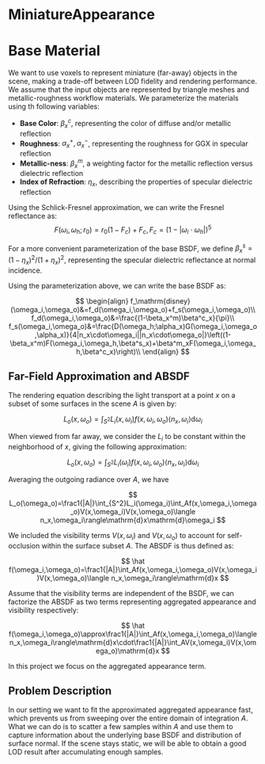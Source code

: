 # MiniatureAppearance

# Base Material

We want to use voxels to represent miniature (far-away) objects in the scene, making a trade-off between LOD fidelity and rendering performance. We assume that the input objects are represented by triangle meshes and metallic-roughness workflow materials. We parameterize the materials using th following variables:

- **Base Color**: $\beta_x^c$, representing the color of diffuse and/or metallic reflection
- **Roughness**: $\alpha_x^+,\alpha_x^-$, representing the roughness for GGX in specular reflection
- **Metallic-ness**: $\beta^m_x$, a weighting factor for the metallic reflection versus dielectric reflection
- **Index of Refraction**: $\eta_x$, describing the properties of specular dielectric reflection

Using the Schlick-Fresnel approximation, we can write the Fresnel reflectance as:
$$
F(\omega_i,\omega_h;r_0)=r_0(1-F_c)+F_c,F_c=(1-|\omega_i\cdot\omega_h|)^5
$$

For a more convenient parameterization of the base BSDF, we define $\beta^s_x=(1-\eta_x)^2/(1+\eta_x)^2$, representing the specular dielectric reflectance at normal incidence.

Using the parameterization above, we can write the base BSDF as:

$$
\begin{align}
f_\mathrm{disney}(\omega_i,\omega_o)&=f_d(\omega_i,\omega_o)+f_s(\omega_i,\omega_o)\\
f_d(\omega_i,\omega_o)&=\frac{(1-\beta_x^m)\beta^c_x}{\pi}\\
f_s(\omega_i,\omega_o)&=\frac{D(\omega_h;\alpha_x)G(\omega_i,\omega_o,\alpha_x)}{4|n_x\cdot\omega_i||n_x\cdot\omega_o|}\left((1-\beta_x^m)F(\omega_i,\omega_h,\beta^s_x)+\beta^m_xF(\omega_i,\omega_h,\beta^c_x)\right)\\
\end{align}
$$

## Far-Field Approximation and ABSDF

The rendering equation describing the light transport at a point $x$ on a subset of some surfaces in the scene $A$ is given by:

$$
L_o(x,\omega_o)=\int_{S^2}L_i(x,\omega_i)f(x,\omega_i,\omega_o)\langle n_x,\omega_i\rangle\mathrm{d}\omega_i
$$

When viewed from far away, we consider the $L_i$ to be constant within the neighborhood of $x$, giving the following approximation:

$$
L_o(x,\omega_o)=\int_{S^2}L_i(\omega_i)f(x,\omega_i,\omega_o)\langle n_x,\omega_i\rangle\mathrm{d}\omega_i
$$

Averaging the outgoing radiance over $A$, we have

$$
L_o(\omega_o)=\frac1{|A|}\int_{S^2}L_i(\omega_i)\int_Af(x,\omega_i,\omega_o)V(x,\omega_i)V(x,\omega_o)\langle n_x,\omega_i\rangle\mathrm{d}x\mathrm{d}\omega_i
$$

We included the visibility terms $V(x,\omega_i)$ and $V(x,\omega_o)$ to account for self-occlusion within the surface subset $A$. The ABSDF is thus defined as:

$$
\hat f(\omega_i,\omega_o)=\frac1{|A|}\int_Af(x,\omega_i,\omega_o)V(x,\omega_i)V(x,\omega_o)\langle n_x,\omega_i\rangle\mathrm{d}x
$$

Assume that the visibility terms are independent of the BSDF, we can factorize the ABSDF as two terms representing aggregated appearance and visibility respectively:

$$
\hat f(\omega_i,\omega_o)\approx\frac1{|A|}\int_Af(x,\omega_i,\omega_o)\langle n_x,\omega_i\rangle\mathrm{d}x\cdot\frac1{|A|}\int_AV(x,\omega_i)V(x,\omega_o)\mathrm{d}x
$$

In this project we focus on the aggregated appearance term.

## Problem Description

In our setting we want to fit the approximated aggregated appearance fast, which prevents us from sweeping over the entire domain of integration $A$. What we can do is to scatter a few samples within $A$ and use them to capture information about the underlying base BSDF and distribution of surface normal. If the scene stays static, we will be able to obtain a good LOD result after accumulating enough samples.
